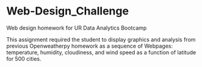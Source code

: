 # Web-Design_Challenge
Web design homework for UR Data Analytics Bootcamp

This assignment required the student to display graphics and analysis from previous Openweatherpy homework as a sequence of 
Webpages: temperature, humidity, cloudiness, and wind speed as a function of latitude for 500 cities.
